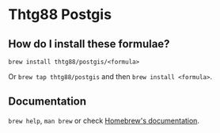 # Thtg88 Postgis

## How do I install these formulae?

`brew install thtg88/postgis/<formula>`

Or `brew tap thtg88/postgis` and then `brew install <formula>`.

## Documentation

`brew help`, `man brew` or check [Homebrew's documentation](https://docs.brew.sh).
